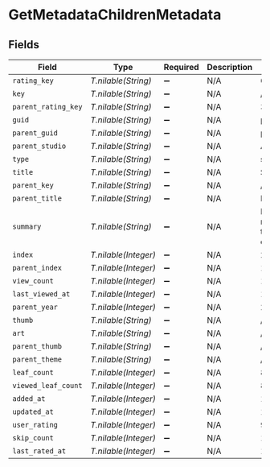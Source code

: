 # GetMetadataChildrenMetadata


## Fields

| Field                                                                                                                                              | Type                                                                                                                                               | Required                                                                                                                                           | Description                                                                                                                                        | Example                                                                                                                                            |
| -------------------------------------------------------------------------------------------------------------------------------------------------- | -------------------------------------------------------------------------------------------------------------------------------------------------- | -------------------------------------------------------------------------------------------------------------------------------------------------- | -------------------------------------------------------------------------------------------------------------------------------------------------- | -------------------------------------------------------------------------------------------------------------------------------------------------- |
| `rating_key`                                                                                                                                       | *T.nilable(String)*                                                                                                                                | :heavy_minus_sign:                                                                                                                                 | N/A                                                                                                                                                | 66488                                                                                                                                              |
| `key`                                                                                                                                              | *T.nilable(String)*                                                                                                                                | :heavy_minus_sign:                                                                                                                                 | N/A                                                                                                                                                | /library/metadata/66488/children                                                                                                                   |
| `parent_rating_key`                                                                                                                                | *T.nilable(String)*                                                                                                                                | :heavy_minus_sign:                                                                                                                                 | N/A                                                                                                                                                | 30072                                                                                                                                              |
| `guid`                                                                                                                                             | *T.nilable(String)*                                                                                                                                | :heavy_minus_sign:                                                                                                                                 | N/A                                                                                                                                                | plex://season/652aea6549508477c34c6000                                                                                                             |
| `parent_guid`                                                                                                                                      | *T.nilable(String)*                                                                                                                                | :heavy_minus_sign:                                                                                                                                 | N/A                                                                                                                                                | plex://show/5d9c09190aaccd001f8f42f0                                                                                                               |
| `parent_studio`                                                                                                                                    | *T.nilable(String)*                                                                                                                                | :heavy_minus_sign:                                                                                                                                 | N/A                                                                                                                                                | Amazon Studios                                                                                                                                     |
| `type`                                                                                                                                             | *T.nilable(String)*                                                                                                                                | :heavy_minus_sign:                                                                                                                                 | N/A                                                                                                                                                | season                                                                                                                                             |
| `title`                                                                                                                                            | *T.nilable(String)*                                                                                                                                | :heavy_minus_sign:                                                                                                                                 | N/A                                                                                                                                                | Season 2                                                                                                                                           |
| `parent_key`                                                                                                                                       | *T.nilable(String)*                                                                                                                                | :heavy_minus_sign:                                                                                                                                 | N/A                                                                                                                                                | /library/metadata/30072                                                                                                                            |
| `parent_title`                                                                                                                                     | *T.nilable(String)*                                                                                                                                | :heavy_minus_sign:                                                                                                                                 | N/A                                                                                                                                                | Reacher                                                                                                                                            |
| `summary`                                                                                                                                          | *T.nilable(String)*                                                                                                                                | :heavy_minus_sign:                                                                                                                                 | N/A                                                                                                                                                | Based on"Bad Luck and Trouble," when members of Reacher's old military unit start turning up dead, Reacher has just one thing on his mind—revenge. |
| `index`                                                                                                                                            | *T.nilable(Integer)*                                                                                                                               | :heavy_minus_sign:                                                                                                                                 | N/A                                                                                                                                                | 2                                                                                                                                                  |
| `parent_index`                                                                                                                                     | *T.nilable(Integer)*                                                                                                                               | :heavy_minus_sign:                                                                                                                                 | N/A                                                                                                                                                | 1                                                                                                                                                  |
| `view_count`                                                                                                                                       | *T.nilable(Integer)*                                                                                                                               | :heavy_minus_sign:                                                                                                                                 | N/A                                                                                                                                                | 11                                                                                                                                                 |
| `last_viewed_at`                                                                                                                                   | *T.nilable(Integer)*                                                                                                                               | :heavy_minus_sign:                                                                                                                                 | N/A                                                                                                                                                | 1705646565                                                                                                                                         |
| `parent_year`                                                                                                                                      | *T.nilable(Integer)*                                                                                                                               | :heavy_minus_sign:                                                                                                                                 | N/A                                                                                                                                                | 2022                                                                                                                                               |
| `thumb`                                                                                                                                            | *T.nilable(String)*                                                                                                                                | :heavy_minus_sign:                                                                                                                                 | N/A                                                                                                                                                | /library/metadata/66488/thumb/1703065033                                                                                                           |
| `art`                                                                                                                                              | *T.nilable(String)*                                                                                                                                | :heavy_minus_sign:                                                                                                                                 | N/A                                                                                                                                                | /library/metadata/30072/art/1705739923                                                                                                             |
| `parent_thumb`                                                                                                                                     | *T.nilable(String)*                                                                                                                                | :heavy_minus_sign:                                                                                                                                 | N/A                                                                                                                                                | /library/metadata/30072/thumb/1705739923                                                                                                           |
| `parent_theme`                                                                                                                                     | *T.nilable(String)*                                                                                                                                | :heavy_minus_sign:                                                                                                                                 | N/A                                                                                                                                                | /library/metadata/30072/theme/1705739923                                                                                                           |
| `leaf_count`                                                                                                                                       | *T.nilable(Integer)*                                                                                                                               | :heavy_minus_sign:                                                                                                                                 | N/A                                                                                                                                                | 8                                                                                                                                                  |
| `viewed_leaf_count`                                                                                                                                | *T.nilable(Integer)*                                                                                                                               | :heavy_minus_sign:                                                                                                                                 | N/A                                                                                                                                                | 8                                                                                                                                                  |
| `added_at`                                                                                                                                         | *T.nilable(Integer)*                                                                                                                               | :heavy_minus_sign:                                                                                                                                 | N/A                                                                                                                                                | 1702602021                                                                                                                                         |
| `updated_at`                                                                                                                                       | *T.nilable(Integer)*                                                                                                                               | :heavy_minus_sign:                                                                                                                                 | N/A                                                                                                                                                | 1703065033                                                                                                                                         |
| `user_rating`                                                                                                                                      | *T.nilable(Integer)*                                                                                                                               | :heavy_minus_sign:                                                                                                                                 | N/A                                                                                                                                                | 9                                                                                                                                                  |
| `skip_count`                                                                                                                                       | *T.nilable(Integer)*                                                                                                                               | :heavy_minus_sign:                                                                                                                                 | N/A                                                                                                                                                | 1                                                                                                                                                  |
| `last_rated_at`                                                                                                                                    | *T.nilable(Integer)*                                                                                                                               | :heavy_minus_sign:                                                                                                                                 | N/A                                                                                                                                                | 1703881224                                                                                                                                         |